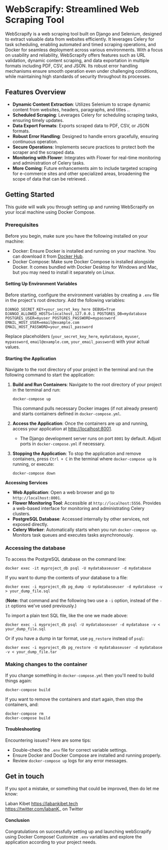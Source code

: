 # WebScrapify: Streamlined Web Scraping Tool

WebScrapify is a web scraping tool built on Django and Selenium, designed to extract valuable data from websites efficiently. It leverages Celery for task scheduling, enabling automated and timed scraping operations, and Docker for seamless deployment across various environments. With a focus on usability and reliability, WebScrapify offers features such as URL validation, dynamic content scraping, and data exportation in multiple formats including PDF, CSV, and JSON. Its robust error handling mechanisms ensure smooth operation even under challenging conditions, while maintaining high standards of security throughout its processes.

## Features Overview

-   **Dynamic Content Extraction**: Utilizes Selenium to scrape dynamic content from websites, headers, paragraphs, and titles ..
-   **Scheduled Scraping**: Leverages Celery for scheduling scraping tasks, ensuring timely updates.
-   **Data Export Formats**: Exports scraped data to PDF, CSV, or JSON formats.
-   **Robust Error Handling**: Designed to handle errors gracefully, ensuring continuous operation.
-   **Secure Operations**: Implements secure practices to protect both the scraper and the scraped data.
-   **Monitoring with Flower**: Integrates with Flower for real-time monitoring and administration of Celery tasks.
-   **More Coming**: Future enhancements aim to include targeted scraping for e-commerce sites and other specialized areas, broadening the scope of data that can be retrieved. .

## Getting Started

This guide will walk you through setting up and running WebScrapify on your local machine using Docker Compose.

### Prerequisites

Before you begin, make sure you have the following installed on your machine:
- Docker: Ensure Docker is installed and running on your machine. You can download it from [Docker Hub](https://www.docker.com/products/docker-desktop).
- Docker Compose: Make sure Docker Compose is installed alongside Docker. It comes bundled with Docker Desktop for Windows and Mac, but you may need to install it separately on Linux.


#### Setting Up Environment Variables

Before starting, configure the environment variables by creating a `.env` file in the project's root directory. Add the following variables:

`DJANGO_SECRET_KEY=your_secret_key_here
DEBUG=True
DJANGO_ALLOWED_HOSTS=localhost,127.0.0.1
POSTGRES_DB=mydatabase
POSTGRES_USER=myuser
POSTGRES_PASSWORD=mypassword
EMAIL_HOST_USER=email@example.com
EMAIL_HOST_PASSWORD=your_email_password` 

Replace placeholders (`your_secret_key_here`, `mydatabase`, `myuser`, `mypassword`, `email@example.com`, `your_email_password`) with your actual values.

#### Starting the Application
Navigate to the root directory of your project in the terminal and run the following command to start the application:

1.  **Build and Run Containers**: Navigate to the root directory of your project in the terminal and run:
    
  
    
	`docker-compose up`

 
    
    This command pulls necessary Docker images (if not already present) and starts containers defined in `docker-compose.yml`.
    
2.  **Access the Application**: Once the containers are up and running, access your application at [http://localhost:8001](http://localhost:8001).
    
    -   The Django development server runs on port `8001` by default. Adjust ports in `docker-compose.yml` if necessary.
3.  **Stopping the Application**: To stop the application and remove containers, press `Ctrl + C` in the terminal where `docker-compose up` is running, or execute:
    
    `docker-compose down` 
    

**Accessing Services**

-   **Web Application**: Open a web browser and go to `http://localhost:8001`.
-   **Flower Monitoring Tool**: Accessible at `http://localhost:5556`. Provides a web-based interface for monitoring and administrating Celery clusters.
-   **PostgreSQL Database**: Accessed internally by other services, not exposed directly.
- **Celery Worker**: Automatically starts when you run `docker-compose up`. Monitors task queues and executes tasks asynchronously.

### Accessing the database

To access the PostgreSQL database on the command line:

    docker exec -it myproject_db psql -U mydatabaseuser -d mydatabase

If you want to dump the contents of your database to a file:

    docker exec -i myproject_db pg_dump -U mydatabaseuser -d mydatabase -v > your_dump_file.sql

(**Note:** that command and the following two use a `-i` option, instead of the `-it` options we've used previously.)

To import a plain text SQL file, like the one we made above:

    docker exec -i myproject_db psql -U mydatabaseuser -d mydatabase -v < your_dump_file.sql

Or if you have a dump in tar format, use `pg_restore` instead of `psql`:

    docker exec -i myproject_db pg_restore -U mydatabaseuser -d mydatabase -v < your_dump_file.tar

### Making changes to the container

If you change something in `docker-compose.yml` then you'll need to build
things again:

    docker-compose build

If you want to remove the containers and start again, then stop the containers, and:

    docker-compose rm
    docker-compose build

#### Troubleshooting

Encountering issues? Here are some tips:

-   Double-check the `.env` file for correct variable settings.
-   Ensure Docker and Docker Compose are installed and running properly.
-   Review `docker-compose up` logs for any error messages.

## Get in touch

If you spot a mistake, or something that could be improved, then do let me know:

Laban Kibet 
https://labankibet.tech  
https://twitter.com/labanK_ on Twitter

#### Conclusion

Congratulations on successfully setting up and launching webScrapify using Docker Compose! Customize `.env` variables and explore the application according to your project needs.
